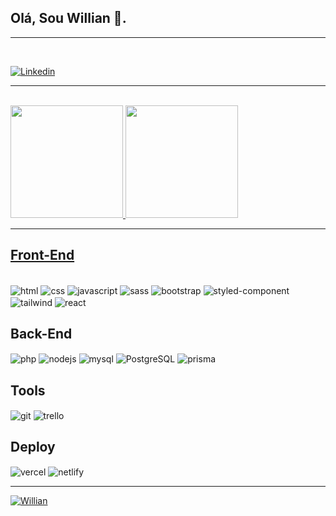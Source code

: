 
## Olá, Sou Willian 👋.

 <hr>
 <br>

  [![Linkedin](https://img.shields.io/badge/LinkedIn-0077B5?style=for-the-badge&logo=linkedin&logoColor=white)](https://www.linkedin.com/in/willian-marcos/) 
    
 <hr>
 <br>

  <a href="https://github.com/Williaan">
  <img height="180em" src="https://github-readme-stats.vercel.app/api?username=Williaan&show_icons=true&theme=dark&include_all_commits=true&count_private=true"/>
  <img height="180em" src="https://github-readme-stats.vercel.app/api/top-langs/?username=Williaan&layout=compact&langs_count=7&theme=dark"/>

<br>
<hr>

## Front-End

<div style='display: inline-block'><br>
    
   <img align='center' alt='html' src='https://img.shields.io/badge/HTML5-E34F26?style=for-the-badge&logo=html5&logoColor=white'>    

   <img align='center' alt='css' src='https://img.shields.io/badge/CSS3-1572B6?style=for-the-badge&logo=css3&logoColor=white'>      

   <img align='center' alt='javascript' src='https://img.shields.io/badge/JavaScript-F7DF1E?style=for-the-badge&logo=javascript&logoColor=black'>    

   <img align='center' alt='sass' src='https://img.shields.io/badge/Sass-CC6699?style=for-the-badge&logo=sass&logoColor=white'>     

   <img align='center' alt='bootstrap' src='https://img.shields.io/badge/Bootstrap-563D7C?style=for-the-badge&logo=bootstrap&logoColor=white'>    

   <img align='center' alt='styled-component' src='https://img.shields.io/badge/styled--components-DB7093?style=for-the-badge&logo=styled-components&logoColor=white'>
   
   <img align='center' alt='tailwind' src='https://img.shields.io/badge/Tailwind-FFFFFF?style=for-the-badge&logo=tailwindcss&logoColor=00FFFF'>    

   <img align='center' alt='react' src='https://img.shields.io/badge/React-20232A?style=for-the-badge&logo=react&logoColor=61DAFB'> 
   
## Back-End

   <img align='center' alt='php' src='https://img.shields.io/badge/PHP-777BB4?style=for-the-badge&logo=php&logoColor=white'>     
   <img align='center' alt='nodejs' src='https://img.shields.io/badge/Node.js-43853D?style=for-the-badge&logo=node.js&logoColor=white'>     

   <img align='center' alt='mysql' src='https://img.shields.io/badge/MySQL-00000F?style=for-the-badge&logo=mysql&logoColor=white'>      

   <img align='center' alt='PostgreSQL' src='https://img.shields.io/badge/PostgreSQL-316192?style=for-the-badge&logo=postgresql&logoColor=white'>    

   <img align='center' alt='prisma' src='https://img.shields.io/badge/Prisma-20232A?style=for-the-badge&logo=prisma&logoColor=61DAFB'>      

 <br/>

## Tools

   <img align='center' alt='git' src='https://img.shields.io/badge/GIT-E44C30?style=for-the-badge&logo=git&logoColor=white'>  

   <img align='center' alt='trello' src='https://img.shields.io/badge/TRELLO-1572B6?style=for-the-badge&logo=trello&logoColor=white'>  
   
 <br/>
 
   ## Deploy
  
 <img align='center' alt='vercel' src='https://img.shields.io/badge/Vercel-00000F?style=for-the-badge&logo=vercel&logoColor=white'>  

   <img align='center' alt='netlify' src='https://img.shields.io/badge/Netlify-068ADA?style=for-the-badge&logo=netlify&logoColor=white'>  
      
</div>
 <br>
 <hr>
  <p align="left">
    <img src="https://komarev.com/ghpvc/?username=Willian&label=Profile%20views&color=0e75b6&style=flat" alt="Willian" /> 
  </p>
 <br>
 
 
